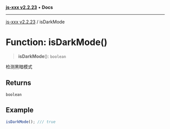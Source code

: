 [**js-xxx v2.2.23**](../README.md) • **Docs**

***

[js-xxx v2.2.23](../README.md) / isDarkMode

# Function: isDarkMode()

> **isDarkMode**(): `boolean`

检测黑暗模式

## Returns

`boolean`

## Example

```ts
isDarkMode(); /// true
```
